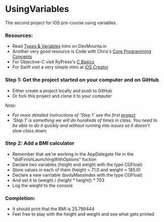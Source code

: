 UsingVariables
==============

The second project for iOS pre-course using variables.

### Resources:
- Read [Types & Variables](https://devmounta.in/files/iOS/ios-precourse__02TypesVariables.pdf) intro on DevMounta.in
- Another very good resource is Code with Chris's [Core Programming Concepts](http://codewithchris.com/learn-programming/)
- For Objective-C visit RyPress's [C Basics](http://rypress.com/tutorials/objective-c/c-basics.html)
- For Swift visit a very simple intro at [iOS Creator](http://www.ioscreator.com/tutorials/introduction-to-swift-variables-and-constants)

### Step 1: Get the project started on your computer and on GitHub
- Either create a project locally and push to GitHub
- Or fork this project and clone it to your computer

*Note:*
- *For more detailed instructions of 'Step 1' see the first [project](https://github.com/DevMountain/AGoodStart.git)*
- *'Step 1' is something we will do hundreds of times in class. You need to be able to do it quickly and without running into issues so it doesn't slow class down.*


### Step 2: Add a BMI calculator
- Remember that we're working in the AppDelegate file in the "didFinishLaunchingWithOptions" fuction
- Declare two variables (height and weight with the type CGFloat)
- Store values in each of them (height = 71.0 and weight = 185.0)
- Declare a new varriable (bodyMassIndex with the type CGFloat)
- And set it to (weight / (height * height)) * 703
- Log the weight to the console

### Completion:
- It should print that the BMI is 25.799444
- Feel free to play with the height and weight and see what gets printed
